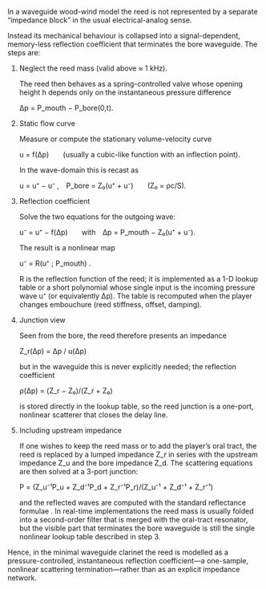 In a waveguide wood-wind model the reed is not represented by a separate “impedance block” in the usual electrical-analog sense.

Instead its mechanical behaviour is collapsed into a signal-dependent, memory-less reflection coefficient that terminates the bore waveguide.  The steps are:

1.  Neglect the reed mass (valid above ≈ 1 kHz).

    The reed then behaves as a spring-controlled valve whose opening height h depends only on the instantaneous pressure difference

    Δp = P_mouth − P_bore(0,t).

2.  Static flow curve

    Measure or compute the stationary volume-velocity curve

    u = f(Δp)  (usually a cubic-like function with an inflection point).

    In the wave-domain this is recast as

    u = u⁺ − u⁻ , P_bore = Z₀(u⁺ + u⁻)  (Z₀ = ρc/S).

3.  Reflection coefficient

    Solve the two equations for the outgoing wave:

    u⁻ = u⁺ − f(Δp)  with Δp = P_mouth − Z₀(u⁺ + u⁻).

    The result is a nonlinear map  

    
    u⁻ = R(u⁺ ; P_mouth) .

    R is the reflection function of the reed; it is implemented as a 1-D lookup table or a short polynomial whose single input is the incoming pressure wave u⁺ (or equivalently Δp).  The table is recomputed when the player changes embouchure (reed stiffness, offset, damping).

4.  Junction view

    Seen from the bore, the reed therefore presents an impedance  

    
    Z_r(Δp) = Δp / u(Δp)

    but in the waveguide this is never explicitly needed; the reflection coefficient  

    
    ρ(Δp) = (Z_r − Z₀)/(Z_r + Z₀)

    is stored directly in the lookup table, so the reed junction is a one-port, nonlinear scatterer that closes the delay line.

5.  Including upstream impedance

    If one wishes to keep the reed mass or to add the player’s oral tract, the reed is replaced by a lumped impedance Z_r in series with the upstream impedance Z_u and the bore impedance Z_d.  The scattering equations are then solved at a 3-port junction:

    
    P = (Z_u⁻¹P_u + Z_d⁻¹P_d + Z_r⁻¹P_r)/(Z_u⁻¹ + Z_d⁻¹ + Z_r⁻¹)

    and the reflected waves are computed with the standard reflectance formulae .  In real-time implementations the reed mass is usually folded into a second-order filter that is merged with the oral-tract resonator, but the visible part that terminates the bore waveguide is still the single nonlinear lookup table described in step 3.

Hence, in the minimal waveguide clarinet the reed is modelled as a pressure-controlled, instantaneous reflection coefficient—a one-sample, nonlinear scattering termination—rather than as an explicit impedance network.